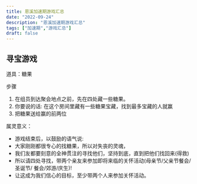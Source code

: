 ```yaml
---
title: 恩溪加速期游戏汇总
date: "2022-09-24"
description: "恩溪加速期游戏汇总"
tags: ["加速期","游戏汇总"]
draft: false
---
```


## 寻宝游戏
道具：糖果

步骤
1. 在组员到达聚会地点之前，先在四处藏一些糖果。
2. 你要说的话: 在这个房间里藏有一些糖果宝藏，找到最多宝藏的人就赢 
3. 把糖果送给赢的前两位
  
属灵意义：

- 游戏结束后，以鼓励的语气说:
- 大家刚刚都很专心的找糖果，所以对失丧的灵魂，
- 我们友都要刻意的全神贯注的寻找他们，坚持到底，直到把他们找回来(得救)
- 所以请四处寻找，带两个亲友来参加即将来临的关怀活动(母亲节/父亲节餐会/圣诞节/ 餐会/郊游/庆生)!
- 让这成为我们信心的目标，至少带两个人来参加关怀活动。